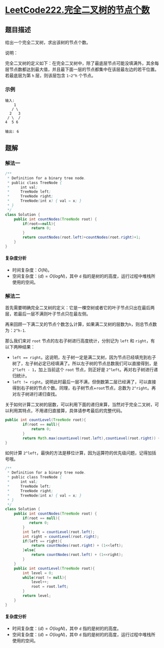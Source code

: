# [LeetCode222.完全二叉树的节点个数](https://leetcode-cn.com/problems/count-complete-tree-nodes/)
## 题目描述
给出一个完全二叉树，求出该树的节点个数。

说明：

完全二叉树的定义如下：在完全二叉树中，除了最底层节点可能没填满外，其余每层节点数都达到最大值，并且最下面一层的节点都集中在该层最左边的若干位置。若最底层为第 `h` 层，则该层包含 `1~2^h` 个节点。

### 示例
```
输入: 
    1
   / \
  2   3
 / \  /
4  5 6

输出: 6
```
## 题解
### 解法一
```java
/**
 * Definition for a binary tree node.
 * public class TreeNode {
 *     int val;
 *     TreeNode left;
 *     TreeNode right;
 *     TreeNode(int x) { val = x; }
 * }
 */
class Solution {
    public int countNodes(TreeNode root) {
        if(root==null){
            return 0;
        }
        return countNodes(root.left)+countNodes(root.right)+1;
    }
}
```
#### 复杂度分析
- 时间复杂度：$O(N)$。
- 空间复杂度：$(d)=O(logN)$，其中 `d` 指的是树的的高度，运行过程中堆栈所使用的空间。

### 解法二
首先需要明确完全二叉树的定义：它是一棵空树或者它的叶子节点只出在最后两层，若最后一层不满则叶子节点只在最左侧。

再来回顾一下满二叉的节点个数怎么计算，如果满二叉树的层数为`h`，则总节点数为：`2^h-1`.

那么我们来对 `root` 节点的左右子树进行高度统计，分别记为 `left` 和 `right`，有以下两种结果：

- `left == right`。这说明，左子树一定是满二叉树，因为节点已经填充到右子树了，左子树必定已经填满了。所以左子树的节点总数我们可以直接得到，是 `2^left - 1`，加上当前这个 `root` 节点，则正好是 `2^left`。再对右子树进行递归统计。
- `left != right`。说明此时最后一层不满，但倒数第二层已经满了，可以直接得到右子树的节点个数。同理，右子树节点+`root`节点，总数为 `2^right`。再对左子树进行递归查找。

关于如何计算二叉树的层数，可以利用下面的递归来算，当然对于完全二叉树，可以利用其特点，不用递归直接算，具体请参考最后的完整代码。
```java
public int countLevel(TreeNode root){
        if(root == null){
            return 0;
        }
        return Math.max(countLevel(root.left),countLevel(root.right)) + 1;
}
```
如何计算 `2^left`，最快的方法是移位计算，因为运算符的优先级问题，记得加括号哦。

```java
/**
 * Definition for a binary tree node.
 * public class TreeNode {
 *     int val;
 *     TreeNode left;
 *     TreeNode right;
 *     TreeNode(int x) { val = x; }
 * }
 */
class Solution {
    public int countNodes(TreeNode root) {
        if(root == null){
           return 0;
        } 
        int left = countLevel(root.left);
        int right = countLevel(root.right);
        if(left == right){
            return countNodes(root.right) + (1<<left);
        }else{
            return countNodes(root.left) + (1<<right);
        }
    }
    public int countLevel(TreeNode root){
        int level = 0;
        while(root != null){
            level++;
            root = root.left;
        }
        return level;
    }
}
```
#### 复杂度分析
- 时间复杂度：$(d)=O(logN)$，其中 `d` 指的是树的的高度。
- 空间复杂度：$(d)=O(logN)$，其中 `d` 指的是树的的高度，运行过程中堆栈所使用的空间。
